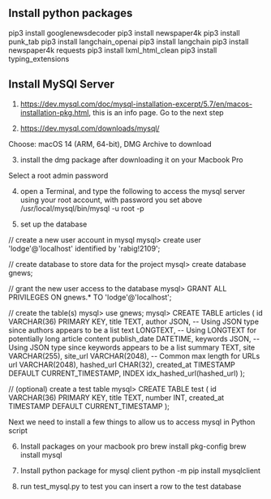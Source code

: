 
## Install python packages 
pip3 install googlenewsdecoder
pip3 install newspaper4k
pip3 install punk_tab
pip3 install langchain_openai
pip3 install langchain
pip3 install newspaper4k requests
pip3 install lxml_html_clean
pip3 install typing_extensions


## Install MySQl Server

1. https://dev.mysql.com/doc/mysql-installation-excerpt/5.7/en/macos-installation-pkg.html, this is an info page. Go to the next step

2. https://dev.mysql.com/downloads/mysql/

Choose:  macOS 14 (ARM, 64-bit), DMG Archive to download

3. install the dmg package after downloading it on your Macbook Pro

Select a root admin password

4. open a Terminal, and type the following to access the mysql server using your root account, with password you set above
/usr/local/mysql/bin/mysql -u root -p

5. set up the database 

// create a new user account in mysql 
mysql> create user 'lodge'@'localhost' identified by 'rabig!2109';

// create database to store data for the project 
mysql> create database gnews;

// grant the new user access to the database
mysql> GRANT ALL PRIVILEGES ON gnews.* TO 'lodge'@'localhost'; 

// create the table(s) 
mysql> use gnews;
mysql> CREATE TABLE articles (
    id VARCHAR(36) PRIMARY KEY,
    title TEXT,
    author JSON,  -- Using JSON type since authors appears to be a list
    text LONGTEXT,  -- Using LONGTEXT for potentially long article content
    publish_date DATETIME,
    keywords JSON,  -- Using JSON type since keywords appears to be a list
    summary TEXT,
    site VARCHAR(255),
    site_url VARCHAR(2048),  -- Common max length for URLs
    url VARCHAR(2048),
    hashed_url CHAR(32),
    created_at TIMESTAMP DEFAULT CURRENT_TIMESTAMP,
    INDEX idx_hashed_url(hashed_url) 
);

// (optional) create a test table
mysql> CREATE TABLE test (
    id VARCHAR(36) PRIMARY KEY, 
    title TEXT,
    number INT,
    created_at TIMESTAMP DEFAULT CURRENT_TIMESTAMP
);

Next we need to install a few things to allow us to access mysql in Python script  

6. Install packages on your macbook pro 
brew install pkg-config
brew install mysql

7. Install python package for mysql client
python -m pip install mysqlclient

8. run test_mysql.py to test you can insert a row to the test database
